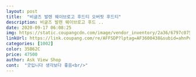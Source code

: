 ```yaml
---
layout: post 
title:  "비글즈 발렌 웨이브로고 후드티 오버핏 후드티" 
description: 비글즈 발렌 웨이브로고 후드 ..
date: 2020-09-17 06:08:25 
img: https://static.coupangcdn.com/image/vendor_inventory/2a36/6797c075b2572f7977fde0c66716c98653222ade58a988bed5d130f7f819.jpg 
linkUrl: https://link.coupang.com/re/AFFSDP?lptag=AF3600438&subid=ahnPublicAsk&pageKey=1992624270&itemId=3390329895&vendorItemId=71532749651&traceid=V0-113-d1b00469fe6c4413 
categories: [1002] 
color: 35B62C 
price: 47500 
author: Ask View Shop 
cont:  "굿입니다 생각보다 좋음<br/>" 
---
```

